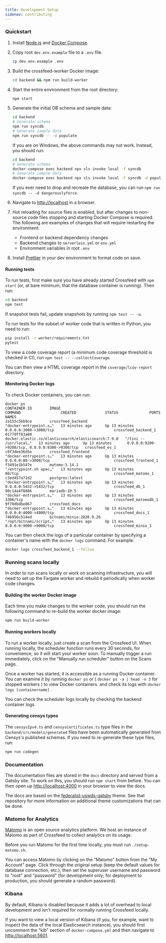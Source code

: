 ```yaml
---
title: Development Setup
sidenav: contributing
---
```


### Quickstart

1. Install [Node.js](https://nodejs.org/en/download/) and [Docker Compose](https://docs.docker.com/compose/install/).

2. Copy root `dev.env.example` file to a `.env` file.

   ```bash
   cp dev.env.example .env
   ```

3. Build the crossfeed-worker Docker image:

   ```bash
   cd backend && npm run build-worker
   ```

4. Start the entire environment from the root directory:

   ```bash
   npm start
   ```

5. Generate the initial DB schema and sample data:

   ```bash
   cd backend
   # Generate schema
   npm run syncdb
   # Generate sample data
   npm run syncdb -- -d populate
   ```

   If you are on Windows, the above commands may not work. Instead, you should run:

   ```bash
   cd backend
   # Generate schema
   docker-compose exec backend npx sls invoke local -f syncdb
   # Generate sample data
   docker-compose exec backend npx sls invoke local -f syncdb -d populate
   ```

   If you ever need to drop and recreate the database, you can run `npm run syncdb -- -d dangerouslyforce`.

6. Navigate to [http://localhost](http://localhost) in a browser.

7. Hot reloading for source files is enabled, but after changes to non-source code files stopping and starting Docker Compose is required. The following are examples of changes that will require restarting the environment:

   - Frontend or backend dependency changes
   - Backend changes to `serverless.yml` or `env.yml`
   - Environment variables in root `.env`

8. Install [Prettier](https://www.robinwieruch.de/how-to-use-prettier-vscode) in your dev environment to format code on save.

#### Running tests

To run tests, first make sure you have already started Crossfeed with `npm start` (or, at bare minimum, that the database container is running). Then run:

```bash
cd backend
npm test
```

If snapshot tests fail, update snapshots by running `npm test -- -u`.

To run tests for the subset of worker code that is written in Python, you need to run:

```bash
pip install -r worker/requirements.txt
pytest
```

To view a code coverage report (a minimum code coverage threshold is checked in CI), run `npm test -- --collectCoverage`.

You can then view a HTML coverage report in the `coverage/lcov-report` directory.

#### Monitoring Docker logs

To check Docker containers, you can run:

```bash{outputLines: 2-10}
docker ps
CONTAINER ID        IMAGE                                                 COMMAND                  CREATED             STATUS              PORTS                                            NAMES
2a155c5bb9ce        crossfeed_backend                                     "docker-entrypoint.s…"   13 minutes ago      Up 13 minutes       0.0.0.0:3000->3000/tcp                           crossfeed_backend_1
0177dff83a80        docker.elastic.co/elasticsearch/elasticsearch:7.9.0   "/tini -- /usr/local…"   13 minutes ago      Up 13 minutes       0.0.0.0:9200->9200/tcp, 0.0.0.0:9300->9300/tcp   crossfeed_es_1
c0f3dee36d5e        crossfeed_frontend                                    "docker-entrypoint.s…"   13 minutes ago      Up 13 minutes       0.0.0.0:80->3000/tcp                             crossfeed_frontend_1
f3491e1b547e        matomo:3.14.1                                         "/entrypoint.sh apac…"   13 minutes ago      Up 13 minutes       80/tcp                                           crossfeed_matomo_1
c3ed457a71d2        postgres:latest                                       "docker-entrypoint.s…"   13 minutes ago      Up 13 minutes       0.0.0.0:5432->5432/tcp                           crossfeed_db_1
98c14a4f8886        mariadb:10.5                                          "docker-entrypoint.s…"   13 minutes ago      Up 13 minutes       3306/tcp                                         crossfeed_matomodb_1
9f70dbdbe867        crossfeed_docs                                        "docker-entrypoint.s…"   13 minutes ago      Up 13 minutes       0.0.0.0:4000->4000/tcp                           crossfeed_docs_1
746956c514ed        bitnami/minio:2020.9.26                               "/opt/bitnami/script…"   13 minutes ago      Up 13 minutes       0.0.0.0:9000->9000/tcp                           crossfeed_minio_1
```

You can then check the logs of a particular container by specifying a container's name with the `docker logs` command. For example:

```bash
docker logs crossfeed_backend_1 --follow
```

### Running scans locally

In order to run scans locally or work on scanning infrastructure,
you will need to set up the Fargate worker and rebuild it periodically
when worker code changes.

#### Building the worker Docker image

Each time you make changes to the worker code, you should run the following command to re-build the worker docker image:

```bash
npm run build-worker
```

#### Running workers locally

To run a worker locally, just create a scan from the Crossfeed UI.
When running locally, the scheduler function runs every 30 seconds, for convenience, so it will
start your worker soon. To manually trigger a run immediately, click on the "Manually run scheduler" button on the Scans page.

Once a worker has started, it is accessible as a running Docker container.
You can examine it by running `docker ps` or ( `docker ps -a | head -n 3` for stopped workers ) to view Docker containers.
and check its logs with `docker logs [containername]` .

You can check the scheduler logs locally by checking the backend container logs.

#### Generating censys types

The `censysIpv4.ts` and `censysCertificates.ts` type files in the `backend/src/models/generated` files have been
automatically generated from Censys's published schemas. If you need to re-generate these type files, run:

```bash
npm run codegen
```

### Documentation

The documentation files are stored in the `docs` directory and served from a Gatsby site. To work on this, you should run `npm start` from before. You can then open up [http://localhost:4000](http://localhost:4000) in your browser to view the docs.

The docs are based on the [federalist-uswds-gatsby](https://github.com/18F/federalist-uswds-gatsby) theme. See that repository for more information on additional theme customizations that can be done.

### Matomo for Analytics

[Matomo](https://matomo.org/) is an open source analytics platform. We host an instance of Matomo as part of Crossfeed to collect analytics
on its usage.

Before you run Matomo for the first time locally, you must run `./setup-matomo.sh`.

You can access Matomo by clicking on the "Matomo" button from the "My Account" page. Click
through the original setup (keep the default values for database connection, etc.),
then set the superuser username and password to "root" and "password" (for development only; for deployment to production, you should generate a random password).

### Kibana

By default, Kibana is disabled because it adds a lot of overhead to local development and isn't required for normally running Crossfeed locally.

If you want to view a local version of Kibana (if you, for example, want to inspect the data of the local Elasticsearch instance), you should first uncomment the "kib" section of `docker-compose.yml` and then navigate to [http://localhost:5601](http://localhost:5601).

